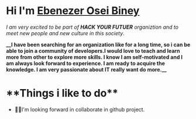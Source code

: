 # Hi I'm <INS>Ebenezer Osei Biney </ins>

_I am very excited to be part of **HACK YOUR FUTUER** organiztion and to meet
new people and new culture in this society_.

**\_\_I have been searching for an organization like for a long time, so i can
be able to join a community of developers.I would love to teach and learn more
from other to explore more skills. I know I am self-motivated and I am always
look forward to experience. I am ready to acquire the knowledge. I am very
passionate about **IT** really want do more.\_\_**

# \***\*Things i like to do\*\***

- 👨‍🎓I'm looking forward in collaborate in github project.
